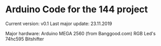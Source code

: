 # Arduino Code for the 144 project

Current version: v0.1
Last major update: 23.11.2019

Major hardware: 
    Arduino MEGA 2560 (from Banggood.com)
    RGB Led's
    74hc595 Bitshifter

